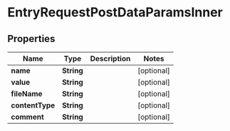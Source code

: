 

# EntryRequestPostDataParamsInner


## Properties

| Name | Type | Description | Notes |
|------------ | ------------- | ------------- | -------------|
|**name** | **String** |  |  [optional] |
|**value** | **String** |  |  [optional] |
|**fileName** | **String** |  |  [optional] |
|**contentType** | **String** |  |  [optional] |
|**comment** | **String** |  |  [optional] |



